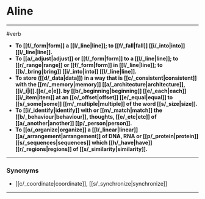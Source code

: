 # Aline
---
#verb
- **To [[f/_form|form]] a [[l/_line|line]]; to [[f/_fall|fall]] [[i/_into|into]] [[l/_line|line]].**
- **To [[a/_adjust|adjust]] or [[f/_form|form]] to a [[l/_line|line]]; to [[r/_range|range]] or [[f/_form|form]] in [[l/_line|line]]; to [[b/_bring|bring]] [[i/_into|into]] [[l/_line|line]].**
- **To store ([[d/_data|data]]) in a way that is [[c/_consistent|consistent]] with the [[m/_memory|memory]] [[a/_architecture|architecture]], [[i/_i|i]].[[e/_e|e]]. by [[b/_beginning|beginning]] [[e/_each|each]] [[i/_item|item]] at an [[o/_offset|offset]] [[e/_equal|equal]] to [[s/_some|some]] [[m/_multiple|multiple]] of the word [[s/_size|size]].**
- **To [[i/_identify|identify]] with or [[m/_match|match]] the [[b/_behaviour|behaviour]], thoughts, [[e/_etc|etc]] of [[a/_another|another]] [[p/_person|person]].**
- **To [[o/_organize|organize]] a [[l/_linear|linear]] [[a/_arrangement|arrangement]] of DNA, RNA or [[p/_protein|protein]] [[s/_sequences|sequences]] which [[h/_have|have]] [[r/_regions|regions]] of [[s/_similarity|similarity]].**
---
### Synonyms
- [[c/_coordinate|coordinate]], [[s/_synchronize|synchronize]]
---
